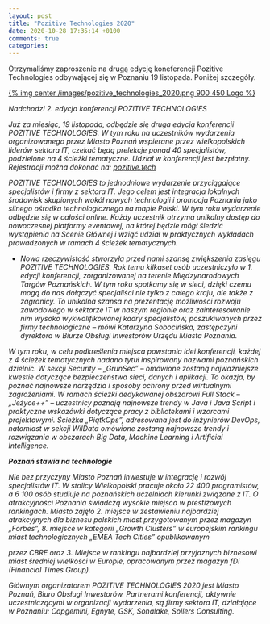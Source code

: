 ```yaml
---
layout: post
title: "Pozitive Technologies 2020"
date: 2020-10-28 17:35:14 +0100
comments: true
categories: 
---
```


Otrzymaliśmy zaproszenie na drugą edycję koneferencji Pozitive Technologies odbywającej się w Poznaniu 19 listopada. Poniżej szczegóły.

[{% img center /images/pozitive_technologies_2020.png 900 450 Logo %}](https://pozitive.tech/)

<i>
	
Nadchodzi 2. edycja konferencji POZITIVE TECHNOLOGIES

Już za miesiąc, 19 listopada, odbędzie się druga edycja konferencji POZITIVE TECHNOLOGIES. W tym roku na uczestników wydarzenia organizowanego przez Miasto Poznań wspierane przez wielkopolskich liderów sektora IT, czekać będą prelekcje ponad 40 specjalistów, podzielone na 4 ścieżki tematyczne. Udział w konferencji jest bezpłatny. Rejestracji można dokonać na: <a href="https://pozitive.tech/" target="_blank">pozitive.tech</a></i>

<!-- more -->

<i>
POZITIVE TECHNOLOGIES to jednodniowe wydarzenie przyciągające specjalistów i firmy z sektora IT. Jego celem jest integracja lokalnych środowisk skupionych wokół nowych technologii i promocja Poznania jako silnego ośrodka technologicznego na mapie Polski. W tym roku wydarzenie odbędzie się w całości online. Każdy uczestnik otrzyma unikalny dostęp do nowoczesnej platformy eventowej, na której będzie mógł śledzić wystąpienia na Scenie Głównej i wziąć udział w praktycznych wykładach prowadzonych w ramach 4 ścieżek tematycznych.

- Nowa rzeczywistość stworzyła przed nami szansę zwiększenia zasięgu POZITIVE TECHNOLOGIES. Rok temu kilkaset osób uczestniczyło w 1. edycji konferencji, zorganizowanej na terenie Międzynarodowych Targów Poznańskich. W tym roku spotkamy się w sieci, dzięki czemu mogą do nas dołączyć specjaliści nie tylko z całego kraju, ale także z zagranicy. To unikalna szansa na prezentację możliwości rozwoju zawodowego w sektorze IT w naszym regionie oraz zainteresowanie nim wysoko wykwalifikowanej kadry specjalistów, poszukiwanych przez firmy technologiczne – mówi Katarzyna Sobocińska, zastępczyni dyrektora w Biurze Obsługi Inwestorów Urzędu Miasta Poznania.

W tym roku, w celu podkreślenia miejsca powstania idei konferencji, każdej z 4 ścieżek tematycznych nadano tytuł inspirowany nazwami poznańskich dzielnic. W sekcji Security – „GrunSec” – omówione zostaną najważniejsze kwestie dotyczące bezpieczeństwa sieci, danych i aplikacji. To okazja, by poznać najnowsze narzędzia i sposoby ochrony przed wirtualnymi zagrożeniami. W ramach ścieżki dedykowanej obszarowi Full Stack – „Jeżyce++” – uczestnicy poznają najnowsze trendy w Java i Java Script i praktyczne wskazówki dotyczące pracy z bibliotekami i wzorcami projektowymi. Ścieżka „PiątkOps”, adresowana jest do inżynierów DevOps, natomiast w sekcji WilData omówione zostaną najnowsze trendy i rozwiązania w obszarach Big Data, Machine Learning i Artificial Intelligence.

<b>Poznań stawia na technologie</b>

Nie bez przyczyny Miasto Poznań inwestuje w integrację i rozwój specjalistów IT. W stolicy Wielkopolski pracuje około 22 400 programistów, a 6 100 osób studiuje na poznańskich uczelniach kierunki związane z IT. O atrakcyjności Poznania świadczą wysokie miejsca w prestiżowych rankingach. Miasto zajęło 2. miejsce w zestawieniu najbardziej atrakcyjnych dla biznesu polskich miast przygotowanym przez magazyn „Forbes”, 8. miejsce w kategorii „Growth Clusters” w europejskim rankingu miast technologicznych „EMEA Tech Cities” opublikowanym

przez CBRE oraz 3. Miejsce w rankingu najbardziej przyjaznych biznesowi miast średniej wielkości w Europie, opracowanym przez magazyn fDi (Financial Times Group).

Głównym organizatorem POZITIVE TECHNOLOGIES 2020 jest Miasto Poznań, Biuro Obsługi Inwestorów. Partnerami konferencji, aktywnie uczestniczącymi w organizacji wydarzenia, są firmy sektora IT, działające w Poznaniu: Capgemini, Egnyte, GSK, Sonalake, Sollers Consulting. 
</i>